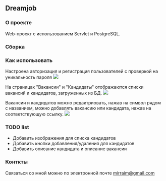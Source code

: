 ## Dreamjob

### О проекте
Web-проект с использованием Servlet и PostgreSQL.

### Сборка


### Как использовать
Настроена авторизация и регистрация пользователей
с проверкой на уникальность пароля
![](../../Изображения/скрины/2021-10-05_11-26.png)

На страницах "Вакансии" и "Кандидаты" отображаются списки вакансий
и кандидатов, загруженных из БД.
![](../../Изображения/скрины/2021-10-05_11-30.png)

Вакансии и кандидатов можно редактриовать, нажав на символ рядом с
названием, можно добавлять вакансию или кандидата,
нажав на соответствующую ссылку.
![](../../Изображения/скрины/2021-10-05_11-33.png)

### TODO list
- Добавить изображения для списка кандидатов
- Добавить кнопки добавления/удаления для кандидатов
- Добавить описание кандидата и описание вакансии

### Конткты
Cвязаться со мной можно по электронной почте mirraim@gmail.com